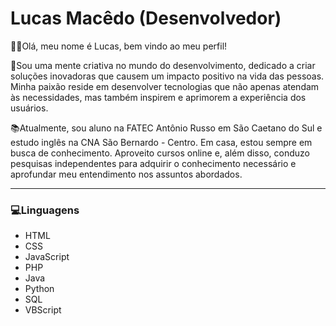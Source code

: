 <h1>Lucas Macêdo (Desenvolvedor)</h1>

🙋‍♂️Olá, meu nome é Lucas, bem vindo ao meu perfil!

🚀Sou uma mente criativa no mundo do desenvolvimento, dedicado a criar soluções inovadoras que causem um impacto positivo na vida das pessoas. Minha paixão reside em desenvolver tecnologias que não apenas atendam às necessidades, mas também inspirem e aprimorem a experiência dos usuários.

📚Atualmente, sou aluno na FATEC Antônio Russo em São Caetano do Sul e estudo inglês na CNA São Bernardo - Centro. Em casa, estou sempre em busca de conhecimento. Aproveito cursos online e, além disso, conduzo pesquisas independentes para adquirir o conhecimento necessário e aprofundar meu entendimento nos assuntos abordados.

<hr></hr>

<h3>💻Linguagens</h3>

<ul>
  <li>HTML</li>
  <li>CSS</li>
  <li>JavaScript</li>
  <li>PHP</li>
  <li>Java</li>
  <li>Python</li>
  <li>SQL</li>
  <li>VBScript</li>
</ul>
